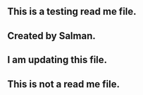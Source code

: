 ## This is a testing read me file.
## Created by Salman.
## I am updating this file.
## This is not a read me file.
